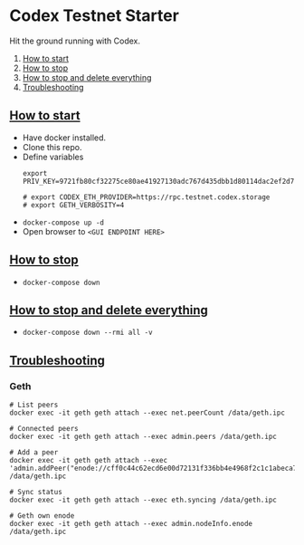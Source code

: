 # Codex Testnet Starter
Hit the ground running with Codex.

1. [How to start](#how-to-start)
2. [How to stop](#how-to-stop)
3. [How to stop and delete everything](#how-to-stop-and-delete-everything)
4. [Troubleshooting](#troubleshooting)


## [How to start](#codex-testnet-starter)
- Have docker installed.
- Clone this repo.
- Define variables
  ```shell
  export PRIV_KEY=9721fb80cf32275ce80ae41927130adc767d435dbb1d80114dac2ef2d7c951f0

  # export CODEX_ETH_PROVIDER=https://rpc.testnet.codex.storage
  # export GETH_VERBOSITY=4
  ```
- `docker-compose up -d`
- Open browser to `<GUI ENDPOINT HERE>`




## [How to stop](#codex-testnet-starter)
- `docker-compose down`

## [How to stop and delete everything](#codex-testnet-starter)
- `docker-compose down --rmi all -v`


## [Troubleshooting](#codex-testnet-starter)


### Geth
```shell
# List peers
docker exec -it geth geth attach --exec net.peerCount /data/geth.ipc

# Connected peers
docker exec -it geth geth attach --exec admin.peers /data/geth.ipc

# Add a peer
docker exec -it geth geth attach --exec 'admin.addPeer("enode://cff0c44c62ecd6e00d72131f336bb4e4968f2c1c1abeca7d4be2d35f818608b6d8688b6b65a18f1d57796eaca32fd9d08f15908a88afe18c1748997235ea6fe7@159.223.243.50:40010")' /data/geth.ipc

# Sync status
docker exec -it geth geth attach --exec eth.syncing /data/geth.ipc

# Geth own enode
docker exec -it geth geth attach --exec admin.nodeInfo.enode /data/geth.ipc
```
